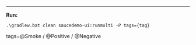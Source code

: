****
**Run:**

`.\gradlew.bat clean saucedemo-ui:runmulti -P tags={tag}`

tags=@Smoke / @Positive / @Negative